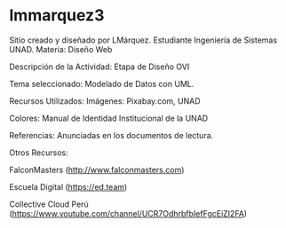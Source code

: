 # lmmarquez3

Sitio creado y diseñado por LMárquez. 
Estudiante Ingeniería de Sistemas UNAD. 
Materia: Diseño Web


Descripción de la Actividad: Etapa de Diseño OVI

Tema seleccionado: Modelado de Datos con UML. 

Recursos Utilizados: Imágenes: Pixabay.com, UNAD

Colores: Manual de Identidad Institucional de la UNAD

Referencias: Anunciadas en los documentos de lectura.


Otros Recursos:

FalconMasters (http://www.falconmasters.com)

Escuela Digital (https://ed.team)

Collective Cloud Perú (https://www.youtube.com/channel/UCR7OdhrbfbIefFgcEiZI2FA)

